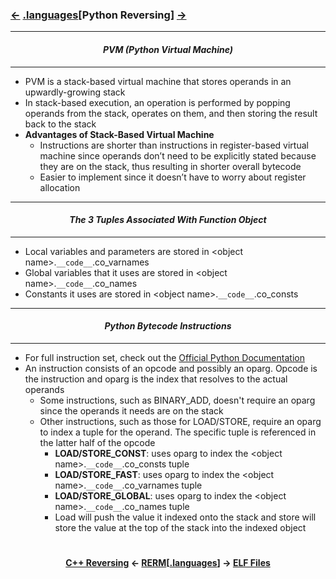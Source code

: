 ### <a href="C++_Reversing.md"><-</a> [.languages](languages.md)[__Python Reversing__] <a href="/contents/file-formats/ELF_Files.md">-></a>

---
#### *<p align='center'> PVM (Python Virtual Machine) </p>*
---
* PVM is a stack-based virtual machine that stores operands in an upwardly-growing stack
* In stack-based execution, an operation is performed by popping operands from the stack, operates on them, and then storing the result back to the stack
* __Advantages of Stack-Based Virtual Machine__
  * Instructions are shorter than instructions in register-based virtual machine since operands don’t need to be explicitly stated because they are on the stack, thus resulting in shorter overall bytecode
  * Easier to implement since it doesn’t have to worry about register allocation

---
#### *<p align='center'> The 3 Tuples Associated With Function Object </p>*
---
* Local variables and parameters are stored in &lt;object name&gt;.`__code__`.co_varnames
* Global variables that it uses are stored in &lt;object name&gt;.`__code__`.co_names
* Constants it uses are stored in &lt;object name&gt;.`__code__`.co_consts

---
#### *<p align='center'> Python Bytecode Instructions </p>*
---
* For full instruction set, check out the [Official Python Documentation](https://docs.python.org/2/library/dis.html)
* An instruction consists of an opcode and possibly an oparg. Opcode is the instruction and oparg is the index that resolves to the actual operands
  * Some instructions, such as BINARY_ADD, doesn't require an oparg since the operands it needs are on the stack
  * Other instructions, such as those for LOAD/STORE, require an oparg to index a tuple for the operand. The specific tuple is referenced in the latter half of the opcode
    * __LOAD/STORE_CONST__: uses oparg to index the &lt;object name&gt;.`__code__`.co_consts tuple
    * __LOAD/STORE_FAST__: uses oparg to index the &lt;object name&gt;.`__code__`.co_varnames tuple
    * __LOAD/STORE_GLOBAL__: uses oparg to index the &lt;object name&gt;.`__code__`.co_names tuple
    * Load will push the value it indexed onto the stack and store will store the value at the top of the stack into the indexed object

#
<strong><p align='center'><a href="C++_Reversing.md">C++ Reversing</a> <- <a href="/README.md#-reverse-engineering-reference-manual-beta-">RERM</a>[<a href="languages.md">.languages</a>] -> <a href="/contents/file-formats/ELF_Files.md">ELF Files</a></p></strong>
